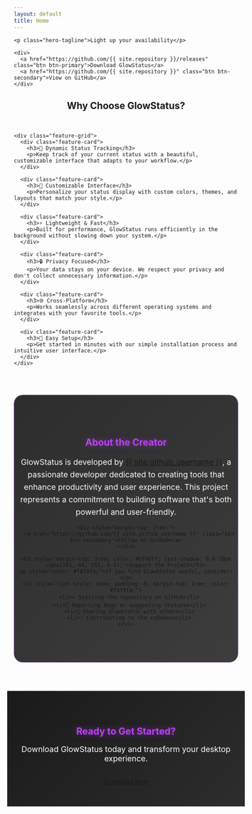 ```yaml
---
layout: default
title: Home
---
```


<div class="hero">
  <div class="wrapper">
    <div class="logo-container">
      <div class="logo" style="background-image: url('https://raw.githubusercontent.com/Severswoed/GlowStatus/main/img/GlowStatus_tray_tp_tight.png');"></div>
    </div>
    
    <p class="hero-tagline">Light up your availability</p>
    
    <div>
      <a href="https://github.com/{{ site.repository }}/releases" class="btn btn-primary">Download GlowStatus</a>
      <a href="https://github.com/{{ site.repository }}" class="btn btn-secondary">View on GitHub</a>
    </div>
  </div>
</div>

<div class="features">
  <div class="wrapper">
    <h2 style="text-align: center; margin-bottom: 3rem;">Why Choose GlowStatus?</h2>
    
    <div class="feature-grid">
      <div class="feature-card">
        <h3>🌟 Dynamic Status Tracking</h3>
        <p>Keep track of your current status with a beautiful, customizable interface that adapts to your workflow.</p>
      </div>
      
      <div class="feature-card">
        <h3>🎨 Customizable Interface</h3>
        <p>Personalize your status display with custom colors, themes, and layouts that match your style.</p>
      </div>
      
      <div class="feature-card">
        <h3>⚡ Lightweight & Fast</h3>
        <p>Built for performance, GlowStatus runs efficiently in the background without slowing down your system.</p>
      </div>
      
      <div class="feature-card">
        <h3>🔒 Privacy Focused</h3>
        <p>Your data stays on your device. We respect your privacy and don't collect unnecessary information.</p>
      </div>
      
      <div class="feature-card">
        <h3>🌐 Cross-Platform</h3>
        <p>Works seamlessly across different operating systems and integrates with your favorite tools.</p>
      </div>
      
      <div class="feature-card">
        <h3>🚀 Easy Setup</h3>
        <p>Get started in minutes with our simple installation process and intuitive user interface.</p>
      </div>
    </div>
  </div>
</div>

<div style="background: linear-gradient(135deg, #2d2d2d 0%, #3d3d3d 100%); padding: 4rem 0; margin-top: 4rem; border-radius: 20px; border: 1px solid rgba(191, 64, 255, 0.3);">
  <div class="wrapper" style="text-align: center;">
    <h2 style="color: #bf40ff; text-shadow: 0 0 15px rgba(191, 64, 255, 0.5);">About the Creator</h2>
    <p style="font-size: 1.1rem; max-width: 600px; margin: 0 auto; line-height: 1.6; color: #f8f9fa;">
      GlowStatus is developed by <a href="https://github.com/{{ site.github_username }}">{{ site.github_username }}</a>, 
      a passionate developer dedicated to creating tools that enhance productivity and user experience. 
      This project represents a commitment to building software that's both powerful and user-friendly.
    </p>
    
    <div style="margin-top: 2rem;">
      <a href="https://github.com/{{ site.github_username }}" class="btn btn-secondary">Follow on GitHub</a>
    </div>
    
    <h3 style="margin-top: 3rem; color: #bf40ff; text-shadow: 0 0 10px rgba(191, 64, 255, 0.4);">Support the Project</h3>
    <p style="color: #f8f9fa;">If you find GlowStatus useful, consider:</p>
    <ul style="list-style: none; padding: 0; margin-top: 1rem; color: #f8f9fa;">
      <li>⭐ Starring the repository on GitHub</li>
      <li>🐛 Reporting bugs or suggesting features</li>
      <li>🔄 Sharing GlowStatus with others</li>
      <li>💡 Contributing to the codebase</li>
    </ul>
  </div>
</div>

<div style="text-align: center; padding: 3rem 0; background: linear-gradient(135deg, #1a1a1a 0%, #2d2d2d 100%); color: white; margin: 4rem -15px 0 -15px;">
  <div class="wrapper">
    <h2 style="color: #bf40ff; text-shadow: 0 0 15px rgba(191, 64, 255, 0.5);">Ready to Get Started?</h2>
    <p style="font-size: 1.1rem; margin-bottom: 2rem;">Download GlowStatus today and transform your desktop experience.</p>
    <a href="https://github.com/{{ site.repository }}/releases" class="btn btn-primary">Download Now</a>
  </div>
</div>

